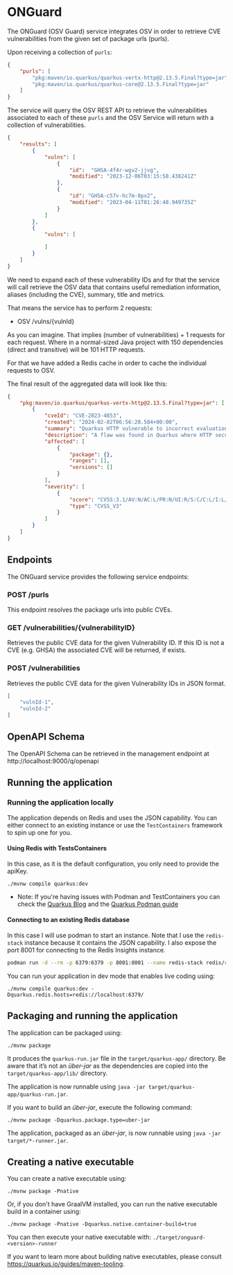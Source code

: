 # ONGuard

The ONGuard (OSV Guard) service integrates OSV in order to retrieve CVE vulnerabilities from
the given set of package urls (purls).

Upon receiving a collection of `purls`:

```json
{
    "purls": [
        "pkg:maven/io.quarkus/quarkus-vertx-http@2.13.5.Final?type=jar",
        "pkg:maven/io.quarkus/quarkus-core@2.13.5.Final?type=jar"
    ]
}
```

The service will query the OSV REST API to retrieve the vulnerabilities associated to each of these `purls` and
the OSV Service will return with a collection of vulnerabilities.

```json
{
    "results": [
        {
            "vulns": [
                {
                    "id":  "GHSA-4f4r-wgv2-jjvg",
                    "modified": "2023-12-06T03:15:58.438241Z"
                },
                {
                    "id": "GHSA-c57v-hc7m-8px2",
                    "modified": "2023-04-11T01:26:48.949735Z"
                }
            ]
        },
        {
            "vulns": [

            ]
        }
    ]
}
```

We need to expand each of these vulnerability IDs and for that the service will call retrieve the OSV data
that contains useful remediation information, aliases (including the CVE), summary, title and metrics.

That means the service has to perform 2 requests:
- OSV /vulns/{vulnId}

As you can imagine. That implies (number of vulnerabilities) + 1 requests for each request. Where in a normal-sized
Java project with 150 dependencies (direct and transitive) will be 101 HTTP requests.

For that we have added a Redis cache in order to cache the individual requests to OSV.

The final result of the aggregated data will look like this:

```json
{
    "pkg:maven/io.quarkus/quarkus-vertx-http@2.13.5.Final?type=jar": [
        {
            "cveId": "CVE-2023-4853",
            "created": "2024-02-02T06:56:20.584+00:00",
            "summary": "Quarkus HTTP vulnerable to incorrect evaluation of permissions",
            "description": "A flaw was found in Quarkus where HTTP security ...",
            "affected": [
                {
                    "package": {},
                    "ranges": [],
                    "versions": []
                }
            ],
            "severity": [
                {
                    "score": "CVSS:3.1/AV:N/AC:L/PR:N/UI:R/S:C/C:L/I:L/A:N",
                    "type": "CVSS_V3"
                }
            ]
        }
    ]
}
```

## Endpoints

The ONGuard service provides the following service endpoints:

### POST /purls

This endpoint resolves the package urls into public CVEs.

### GET /vulnerabilities/{vulnerabilityID}

Retrieves the public CVE data for the given Vulnerability ID. If this ID is not a CVE (e.g. GHSA) the associated CVE will be returned, if exists.

### POST /vulnerabilities

Retrieves the public CVE data for the given Vulnerability IDs in JSON format.

```json
[
    "vulnId-1",
    "vulnId-2"
]
```

## OpenAPI Schema

The OpenAPI Schema can be retrieved in the management endpoint at http://localhost:9000/q/openapi

## Running the application

### Running the application locally

The application depends on Redis and uses the JSON capability. You can either connect to an existing instance or use the `TestContainers` framework to spin up one for you.

#### Using Redis with TestsContainers

In this case, as it is the default configuration, you only need to provide the apiKey.

```shell script
./mvnw compile quarkus:dev
```

* Note: If you're having issues with Podman and TestContainers you can check the [Quarkus Blog](https://quarkus.io/blog/quarkus-devservices-testcontainers-podman/) and the [Quarkus Podman guide](https://quarkus.io/guides/podman)

#### Connecting to an existing Redis database

In this case I will use podman to start an instance. Note that I use the `redis-stack` instance because it contains the JSON capability. I also expose the port 8001 for connecting to the Redis Insights instance.

```bash
podman run -d --rm -p 6379:6379 -p 8001:8001 --name redis-stack redis/redis-stack:latest
```

You can run your application in dev mode that enables live coding using:

```shell script
./mvnw compile quarkus:dev -Dquarkus.redis.hosts=redis://localhost:6379/
```

## Packaging and running the application

The application can be packaged using:
```shell script
./mvnw package
```
It produces the `quarkus-run.jar` file in the `target/quarkus-app/` directory.
Be aware that it’s not an _über-jar_ as the dependencies are copied into the `target/quarkus-app/lib/` directory.

The application is now runnable using `java -jar target/quarkus-app/quarkus-run.jar`.

If you want to build an _über-jar_, execute the following command:
```shell script
./mvnw package -Dquarkus.package.type=uber-jar
```

The application, packaged as an _über-jar_, is now runnable using `java -jar target/*-runner.jar`.

## Creating a native executable

You can create a native executable using: 
```shell script
./mvnw package -Pnative
```

Or, if you don't have GraalVM installed, you can run the native executable build in a container using: 
```shell script
./mvnw package -Pnative -Dquarkus.native.container-build=true
```

You can then execute your native executable with: `./target/onguard-<version>-runner`

If you want to learn more about building native executables, please consult https://quarkus.io/guides/maven-tooling.
